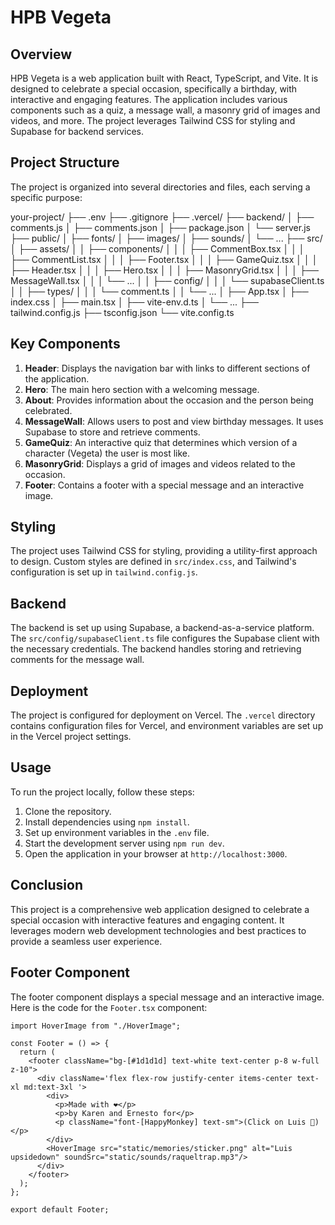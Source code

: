 # HPB Vegeta

## Overview
HPB Vegeta is a web application built with React, TypeScript, and Vite. It is designed to celebrate a special occasion, specifically a birthday, with interactive and engaging features. The application includes various components such as a quiz, a message wall, a masonry grid of images and videos, and more. The project leverages Tailwind CSS for styling and Supabase for backend services.

## Project Structure
The project is organized into several directories and files, each serving a specific purpose:

your-project/ 
├── .env 
├── .gitignore 
├── .vercel/ 
├── backend/ 
│ ├── comments.js 
│ ├── comments.json 
│ ├── package.json 
│ └── server.js 
├── public/ 
│ ├── fonts/ 
│ ├── images/ 
│ ├── sounds/ 
│ └── ... 
├── src/ 
│ ├── assets/ 
│ │ ├── components/ 
│ │ │ ├── CommentBox.tsx 
│ │ │ ├── CommentList.tsx 
│ │ │ ├── Footer.tsx 
│ │ │ ├── GameQuiz.tsx 
│ │ │ ├── Header.tsx 
│ │ │ ├── Hero.tsx 
│ │ │ ├── MasonryGrid.tsx 
│ │ │ ├── MessageWall.tsx 
│ │ │ └── ... 
│ │ ├── config/ 
│ │ │ └── supabaseClient.ts 
│ │ ├── types/ 
│ │ │ └── comment.ts 
│ │ └── ... 
│ ├── App.tsx 
│ ├── index.css 
│ ├── main.tsx 
│ ├── vite-env.d.ts 
│ └── ... 
├── tailwind.config.js 
├── tsconfig.json 
└── vite.config.ts



## Key Components
1. **Header**: Displays the navigation bar with links to different sections of the application.
2. **Hero**: The main hero section with a welcoming message.
3. **About**: Provides information about the occasion and the person being celebrated.
4. **MessageWall**: Allows users to post and view birthday messages. It uses Supabase to store and retrieve comments.
5. **GameQuiz**: An interactive quiz that determines which version of a character (Vegeta) the user is most like.
6. **MasonryGrid**: Displays a grid of images and videos related to the occasion.
7. **Footer**: Contains a footer with a special message and an interactive image.

## Styling
The project uses Tailwind CSS for styling, providing a utility-first approach to design. Custom styles are defined in `src/index.css`, and Tailwind's configuration is set up in `tailwind.config.js`.

## Backend
The backend is set up using Supabase, a backend-as-a-service platform. The `src/config/supabaseClient.ts` file configures the Supabase client with the necessary credentials. The backend handles storing and retrieving comments for the message wall.

## Deployment
The project is configured for deployment on Vercel. The `.vercel` directory contains configuration files for Vercel, and environment variables are set up in the Vercel project settings.

## Usage
To run the project locally, follow these steps:
1. Clone the repository.
2. Install dependencies using `npm install`.
3. Set up environment variables in the `.env` file.
4. Start the development server using `npm run dev`.
5. Open the application in your browser at `http://localhost:3000`.

## Conclusion
This project is a comprehensive web application designed to celebrate a special occasion with interactive features and engaging content. It leverages modern web development technologies and best practices to provide a seamless user experience.

## Footer Component
The footer component displays a special message and an interactive image. Here is the code for the `Footer.tsx` component:

```tsx
import HoverImage from "./HoverImage";

const Footer = () => {
  return (
    <footer className="bg-[#1d1d1d] text-white text-center p-8 w-full z-10">
      <div className='flex flex-row justify-center items-center text-xl md:text-3xl '>
        <div>
          <p>Made with ❤️</p> 
          <p>by Karen and Ernesto for</p>
          <p className="font-[HappyMonkey] text-sm">(Click on Luis 🥳)</p>
        </div>
        <HoverImage src="static/memories/sticker.png" alt="Luis upsidedown" soundSrc="static/sounds/raqueltrap.mp3"/>
      </div>
    </footer>
  );
};

export default Footer;